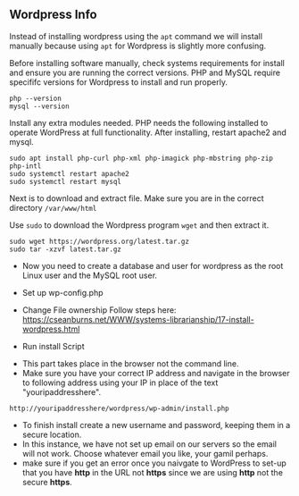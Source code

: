 ## Wordpress Info

Instead of installing wordpress using the `apt` command we will install manually 
because using `apt` for Wordpress is slightly more confusing.

Before installing software manually, check systems requirements for install and
ensure you are running the correct versions. PHP and MySQL require specififc
versions for Wordpress to install and run properly.
```
php --version
mysql --version
```

Install any extra modules needed. PHP needs the following installed to
operate WordPress at full functionality. After installing, restart apache2 and mysql.
```
sudo apt install php-curl php-xml php-imagick php-mbstring php-zip php-intl
sudo systemctl restart apache2
sudo systemctl restart mysql
```  
Next is to download and extract file.
Make sure you are in the correct directory `/var/www/html`

Use `sudo` to download the Wordpress program `wget` and then extract it.
```
sudo wget https://wordpress.org/latest.tar.gz
sudo tar -xzvf latest.tar.gz
```

* Now you need to create a database and user for wordpress as the root
Linux user and the MySQL root user.
* Set up wp-config.php
* Change File ownership
 Follow steps here:
https://cseanburns.net/WWW/systems-librarianship/17-install-wordpress.html

* Run install Script
 - This part takes place in the browser not the command line. 
 - Make sure you have your correct IP address and navigate in the browser to 
following address using your IP in place of the text "youripaddresshere".
```
http://youripaddresshere/wordpress/wp-admin/install.php
```

* To finish install create a new username and password, keeping them in a
secure location.
* In this instance, we have not set up email on our servers so the email
 will not work. Choose whatever email you like, your gamil perhaps.
* make sure if you get an error once you naivgate to WordPress to set-up that you 
have **http** in the URL not **https** since we are using **http** not 
the secure **https**.


